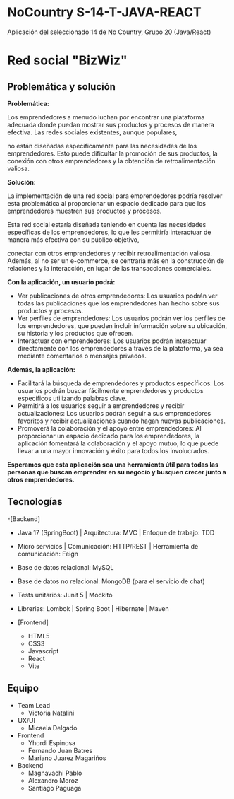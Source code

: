 # NoCountry S-14-T-JAVA-REACT
Aplicación del seleccionado 14 de No Country, Grupo 20 (Java/React)

<h1>Red social "BizWiz"</h1>

## Problemática y solución

**Problemática:**

Los emprendedores a menudo luchan por encontrar una plataforma adecuada donde puedan mostrar sus productos y procesos de manera efectiva. Las redes sociales existentes, aunque populares,

no están diseñadas específicamente para las necesidades de los emprendedores. Esto puede dificultar la promoción de sus productos, la conexión con otros emprendedores y la obtención de retroalimentación valiosa.

**Solución:**

La implementación de una red social para emprendedores podría resolver esta problemática al proporcionar un espacio dedicado para que los emprendedores muestren sus productos y procesos.

Esta red social estaría diseñada teniendo en cuenta las necesidades específicas de los emprendedores, lo que les permitiría interactuar de manera más efectiva con su público objetivo,

conectar con otros emprendedores y recibir retroalimentación valiosa. Además, al no ser un e-commerce, se centraría más en la construcción de relaciones y la interacción, en lugar de las transacciones comerciales.

**Con la aplicación, un usuario podrá:**

* Ver publicaciones de otros emprendedores: Los usuarios podrán ver todas las publicaciones que los emprendedores han hecho sobre sus productos y procesos.
* Ver perfiles de emprendedores: Los usuarios podrán ver los perfiles de los emprendedores, que pueden incluir información sobre su ubicación, su historia y los productos que ofrecen.
* Interactuar con emprendedores: Los usuarios podrán interactuar directamente con los emprendedores a través de la plataforma, ya sea mediante comentarios o mensajes privados.

**Además, la aplicación:**

* Facilitará la búsqueda de emprendedores y productos específicos: Los usuarios podrán buscar fácilmente emprendedores y productos específicos utilizando palabras clave.
* Permitirá a los usuarios seguir a emprendedores y recibir actualizaciones: Los usuarios podrán seguir a sus emprendedores favoritos y recibir actualizaciones cuando hagan nuevas publicaciones.
* Promoverá la colaboración y el apoyo entre emprendedores: Al proporcionar un espacio dedicado para los emprendedores, la aplicación fomentará la colaboración y el apoyo mutuo, lo que puede llevar a una mayor innovación y éxito para todos los involucrados.


**Esperamos que esta aplicación sea una herramienta útil para todas las personas que buscan emprender en su negocio y busquen crecer junto a otros emprendedores.**

## Tecnologías
 -[Backend]
  - Java 17 (SpringBoot) | Arquitectura: MVC | Enfoque de trabajo: TDD
  - Micro servicios | Comunicación: HTTP/REST | Herramienta de comunicación: Feign
  - Base de datos relacional: MySQL
  - Base de datos no relacional: MongoDB (para el servicio de chat)
  - Tests unitarios: Junit 5 | Mockito
  - Librerias: Lombok | Spring Boot | Hibernate | Maven

- [Frontend]
  - HTML5
  - CSS3
  - Javascript
  - React
  - Vite

## Equipo
- Team Lead
  - Victoria Natalini 
- UX/UI
  - Micaela Delgado
- Frontend
  - Yhordi Espinosa
  - Fernando Juan Batres
  - Mariano Juarez Magariños
- Backend
  - Magnavachi Pablo
  - Alexandro Moroz 
  - Santiago Paguaga
